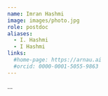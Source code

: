 ```yaml
---
name: Imran Hashmi
image: images/photo.jpg
role: postdoc
aliases:
  - I. Hashmi
  - I Hashmi
links:
  #home-page: https://arnau.ai
  #orcid: 0000-0001-5055-9863
---
```


...
